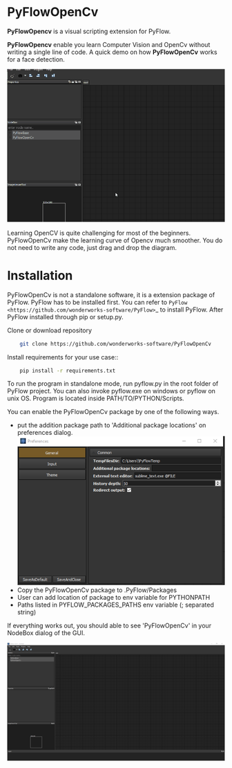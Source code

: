 # PyFlowOpenCv
**PyFlowOpencv** is a visual scripting extension for PyFlow. 

**PyFlowOpencv** enable you learn Computer Vision and OpenCv without writing a single line of code. A quick demo on how **PyFlowOpenCv** works for a face detection.

 ![quickdemo](docs/source/res/quick_demo.gif)

Learning OpenCV is quite challenging for most of the beginners. PyFlowOpenCv make the learning curve of Opencv much smoother. You do not need to write any code, just drag and drop the diagram. 


# Installation
PyFlowOpenCv is not a standalone software, it is a extension package of PyFlow. PyFlow has to be installed first. You can refer to `PyFlow <https://github.com/wonderworks-software/PyFlow>`_  to install PyFlow.
After PyFlow installed through pip or setup.py.

Clone or download repository
```bash
    git clone https://github.com/wonderworks-software/PyFlowOpenCv
```
Install requirements for your use case::

```bash
    pip install -r requirements.txt
```
To run the program in standalone mode, run pyflow.py in the root folder of PyFlow project. You can also invoke pyflow.exe on windows or pyflow on unix OS. Program is located inside PATH/TO/PYTHON/Scripts.

You can enable the PyFlowOpenCv package by one of the following ways.

- put the addition package path to 'Additional package locations' on preferences dialog.
 ![addpackage](docs/source/res/add_pyflowopencv_path.png)
- Copy the PyFlowOpenCv package to .PyFlow/Packages
- User can add location of package to env variable for PYTHONPATH
- Paths listed in PYFLOW_PACKAGES_PATHS env variable (; separated string)

If everything works out, you should able to see 'PyFlowOpenCv' in your NodeBox dialog of the GUI.

 ![gui](docs/source/res/all_window.png)

